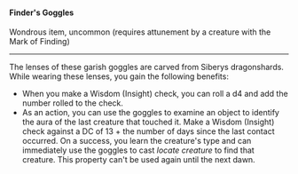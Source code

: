 #### Finder's Goggles

Wondrous item, uncommon (requires attunement by a creature with the Mark of Finding)

---

The lenses of these garish goggles are carved from Siberys dragonshards. While wearing these lenses, you gain the following benefits:

- When you make a Wisdom (Insight) check, you can roll a d4 and add the number rolled to the check.
- As an action, you can use the goggles to examine an object to identify the aura of the last creature that touched it. Make a Wisdom (Insight) check against a DC of 13 + the number of days since the last contact occurred. On a success, you learn the creature's type and can immediately use the goggles to cast *locate creature* to find that creature. This property can't be used again until the next dawn.